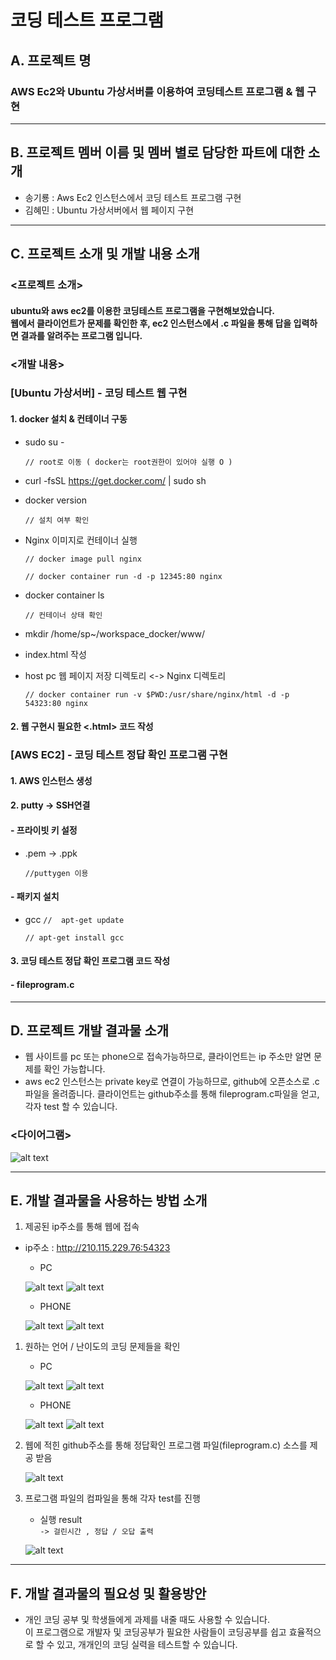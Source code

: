 
# 코딩 테스트 프로그램

 

## A.	프로젝트 명
### AWS Ec2와 Ubuntu 가상서버를 이용하여 코딩테스트 프로그램 & 웹 구현

***

## B.	프로젝트 멤버 이름 및 멤버 별로 담당한 파트에 대한 소개
- 송기룡 : Aws Ec2 인스턴스에서 코딩 테스트 프로그램 구현
- 김혜민 : Ubuntu 가상서버에서 웹 페이지 구현

***

## C.	프로젝트 소개 및 개발 내용 소개

### <프로젝트 소개>
#### ubuntu와 aws ec2를 이용한 코딩테스트 프로그램을 구현해보았습니다. <br> 웹에서 클라이언트가 문제를 확인한 후, ec2 인스턴스에서 .c 파일을 통해 답을 입력하면 결과를 알려주는 프로그램 입니다.

### <개발 내용>
### [Ubuntu 가상서버] - 코딩 테스트 웹 구현
#### 1. docker 설치 & 컨테이너 구동
- sudo su - 

	`// root로 이동 ( docker는 root권한이 있어야 실행 O )`

- curl -fsSL https://get.docker.com/ | sudo sh
- docker version 

	`// 설치 여부 확인`

- Nginx 이미지로 컨테이너 실행

	`// docker image pull nginx`

	`// docker container run -d -p 12345:80 nginx`

- docker container ls 

	`// 컨테이너 상태 확인`


- mkdir /home/sp~/workspace_docker/www/ 
- index.html 작성
- host pc 웹 페이지 저장 디렉토리 
<-> Nginx 디렉토리 

	`// docker container run -v $PWD:/usr/share/nginx/html -d -p 54323:80 nginx`

#### 2. 웹 구현시 필요한 <.html> 코드 작성

### [AWS EC2] - 코딩 테스트 정답 확인 프로그램 구현
#### 1. AWS 인스턴스 생성
#### 2. putty -> SSH연결
#### - 프라이빗 키 설정
- .pem -> .ppk 
	
	`//puttygen 이용`

#### - 패키지 설치
- gcc
	`//  apt-get update`

	`// apt-get install gcc`

#### 3. 코딩 테스트 정답 확인 프로그램 코드 작성
#### - fileprogram.c

***
## D.	프로젝트 개발 결과물 소개 
- 웹 사이트를 pc 또는 phone으로 접속가능하므로, 클라이언트는 ip 주소만 알면 문제를 확인 가능합니다. 
- aws ec2 인스턴스는 private key로 연결이 가능하므로, github에 오픈소스로 .c파일을 올려줍니다. 클라이언트는 github주소를 통해 fileprogram.c파일을 얻고, 각자 test 할 수 있습니다.

### <다이어그램>

![alt text](diagram.jpg)

***

## E.	개발 결과물을 사용하는 방법 소개 
1. 제공된 ip주소를 통해 웹에 접속
- ip주소 : http://210.115.229.76:54323 <br>
	- PC
	
	
	![alt text](home.PNG)
	![alt text](about.PNG)
	
	- PHONE
	
	
	![alt text](ph1.jpg)
	![alt text](ph2.jpg)

1. 원하는 언어 / 난이도의 코딩 문제들을 확인 
	- PC	
	
	
	
	![alt text](code.PNG)
	![alt text](hard.PNG)

	- PHONE
	
	
	
	![alt text](ph3.jpg)
	![alt text](ph4.jpg)

1. 웹에 적힌 github주소를 통해 정답확인 프로그램 파일(fileprogram.c) 소스를 제공 받음 

	![alt text](github.jpg)

1. 프로그램 파일의 컴파일을 통해 각자 test를 진행
	- 실행 result<br>
	`-> 걸린시간 , 정답 / 오답 출력`
	
	
	
	![alt text](result.PNG)


***
## F.	개발 결과물의 필요성 및 활용방안

- 개인 코딩 공부 및 학생들에게 과제를 내줄 때도 사용할 수 있습니다.<br> 
이 프로그램으로 개발자 및 코딩공부가 필요한 사람들이 코딩공부를 쉽고 효율적으로 할 수 있고, 개개인의 코딩 실력을 테스트할 수 있습니다.



